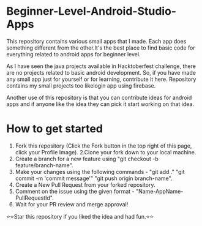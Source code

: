 # Beginner-Level-Android-Studio-Apps
This repository contains various small apps that I made. Each app does something different from the other.It's the best place to find basic code for everything related to android apps for beginner level. 

As I have seen the java projects available in Hacktoberfest challenge, there are no projects related to basic android development. So, if you have made any small app just for yourself or for learning, contribute it here. Repository contains my small projects too likelogin app using firebase.

Another use of this repository is that you can contribute ideas for android apps and if anyone like the idea they can pick it start working on that idea.

# How to get started
1. Fork this repository (Click the Fork button in the top right of this page, click your Profile Image).
2.Clone your fork down to your local machine.
3. Create a branch for a new feature using "git checkout -b feature/branch-name".
4. Make your changes using the following commands - "git add ."   "git commit -m 'commit message'"    "git push origin branch-name".
5. Create a New Pull Request from your forked repository.
6. Comment on the issue using the given format - "Name-AppName-PullRequestId".
7. Wait for your PR review and merge approval!


⭐⭐Star this repository if you liked the idea and had fun.⭐⭐
